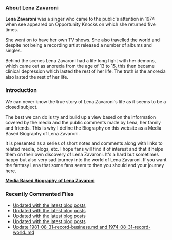 ### About Lena Zavaroni

<p><strong>Lena Zavaroni</strong> was a singer who came to the public's attention in 1974 when see appeared on Opportunity Knocks on which she returned five times.</p>

<p>She went on to have her own TV shows. She also travelled the world and despite not being a recording artist released a number of albums and singles.</p>

<p>Behind the scenes Lena Zavaroni had a life long fight with her demons, which came out as anorexia from the age of 13 to 15, this then became clinical depression which lasted the rest of her life. The truth is the anorexia also lasted the rest of her life.</p>

### Introduction

<p>We can never know the true story of Lena Zavaroni's life as it seems to be a closed subject.</p>

<p>The best we can do is try and build up a view based on the information covered by the media and the public comments made by Lena, her family and friends. This is why I define the Biography on this website as a Media Based Biography of Lena Zavaroni.</p>

<p>It is presented as a series of short notes and comments along with links to related media, blogs, etc. I hope fans will find it of interest and that it helps them on their own discovery of Lena Zavaroni. It's a hard but sometimes happy but also very sad journey into the world of Lena Zavaroni. If you want the fantasy Lena that some fans seem to then you should end your journey here.</p>

<a href="https://fanzoflenazavaroni.github.io/1963-11-04-lena-zavaroni/"><strong>Media Based Biography of Lena Zavaroni</strong></a>

### Recently Commented Files

<!-- BLOG-POST-LIST:START -->
- [Updated with the latest blog posts](https://github.com/FanzOfLenaZavaroni/fanzoflenazavaroni.github.io/commit/deeef9218d158a99bd67af17b06d33888316a4f2)
- [Updated with the latest blog posts](https://github.com/FanzOfLenaZavaroni/fanzoflenazavaroni.github.io/commit/03864514ce0cd301d192f21502595121e2c17058)
- [Updated with the latest blog posts](https://github.com/FanzOfLenaZavaroni/fanzoflenazavaroni.github.io/commit/b01fc378fbfd9a29324af4ac4e7595e7ae891d08)
- [Updated with the latest blog posts](https://github.com/FanzOfLenaZavaroni/fanzoflenazavaroni.github.io/commit/3222e9696717c2dac87e649d9a00bd76ced4c89e)
- [Update 1981-08-31-record-business.md and 1974-08-31-record-world..md](https://github.com/FanzOfLenaZavaroni/fanzoflenazavaroni.github.io/commit/3f59da5798eae213f84616ac72fe78ffe1188356)
<!-- BLOG-POST-LIST:END -->
